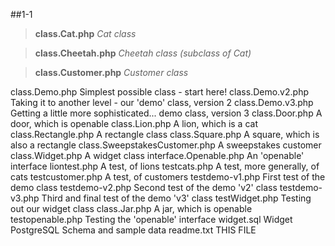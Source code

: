 ##1-1

> **class.Cat.php**					*Cat class*

> **class.Cheetah.php**				*Cheetah class (subclass of Cat)*

> **class.Customer.php**				*Customer class*

class.Demo.php					Simplest possible class - start here!
class.Demo.v2.php				Taking it to another level - our 'demo' class, version 2
class.Demo.v3.php				Getting a little more sophisticated... demo class, version 3
class.Door.php					A door, which is openable
class.Lion.php					A lion, which is a cat
class.Rectangle.php				A rectangle class
class.Square.php				A square, which is also a rectangle
class.SweepstakesCustomer.php	A sweepstakes customer
class.Widget.php				A widget class
interface.Openable.php			An 'openable' interface
liontest.php					A test, of lions
testcats.php					A test, more generally, of cats
testcustomer.php				A test, of customers
testdemo-v1.php					First test of the demo class
testdemo-v2.php					Second test of the demo 'v2' class
testdemo-v3.php					Third and final test of the demo 'v3' class
testWidget.php					Testing out our widget class
class.Jar.php					A jar, which is openable
testopenable.php				Testing the 'openable' interface
widget.sql						Widget PostgreSQL Schema and sample data
readme.txt						THIS FILE
